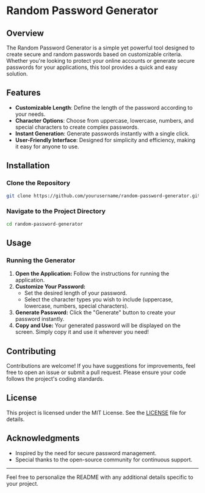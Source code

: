 # Random Password Generator

## Overview

The Random Password Generator is a simple yet powerful tool designed to create secure and random passwords based on customizable criteria. Whether you're looking to protect your online accounts or generate secure passwords for your applications, this tool provides a quick and easy solution.

## Features

- **Customizable Length**: Define the length of the password according to your needs.
- **Character Options**: Choose from uppercase, lowercase, numbers, and special characters to create complex passwords.
- **Instant Generation**: Generate passwords instantly with a single click.
- **User-Friendly Interface**: Designed for simplicity and efficiency, making it easy for anyone to use.

## Installation

### Clone the Repository

```bash
git clone https://github.com/yourusername/random-password-generator.git
```

### Navigate to the Project Directory

```bash
cd random-password-generator
```

## Usage

### Running the Generator

1. **Open the Application:** Follow the instructions for running the application.
2. **Customize Your Password:**
   - Set the desired length of your password.
   - Select the character types you wish to include (uppercase, lowercase, numbers, special characters).
3. **Generate Password:** Click the "Generate" button to create your password instantly.
4. **Copy and Use:** Your generated password will be displayed on the screen. Simply copy it and use it wherever you need!

## Contributing

Contributions are welcome! If you have suggestions for improvements, feel free to open an issue or submit a pull request. Please ensure your code follows the project's coding standards.

## License

This project is licensed under the MIT License. See the [LICENSE](LICENSE) file for details.

## Acknowledgments

- Inspired by the need for secure password management.
- Special thanks to the open-source community for continuous support.

---

Feel free to personalize the README with any additional details specific to your project.
